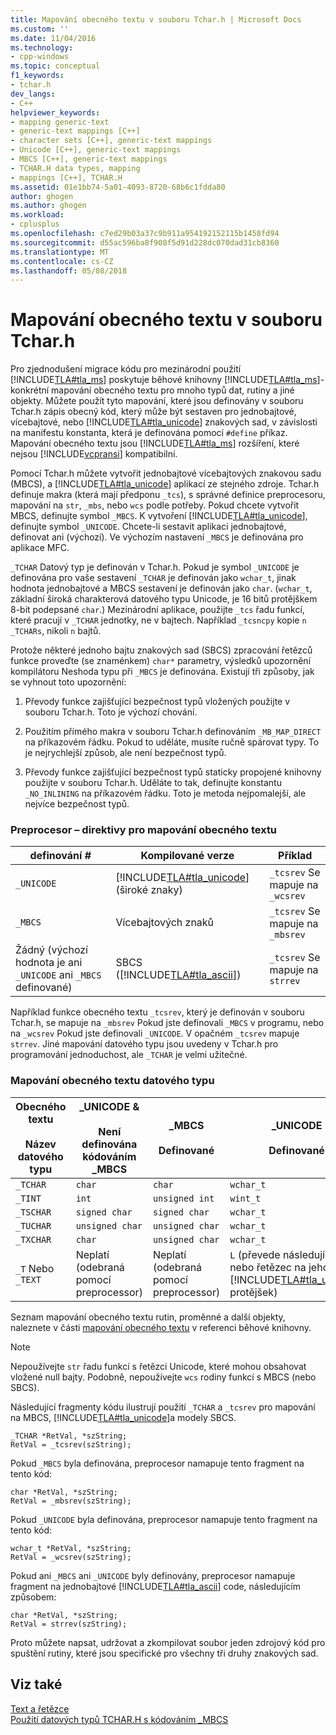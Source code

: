 ```yaml
---
title: Mapování obecného textu v souboru Tchar.h | Microsoft Docs
ms.custom: ''
ms.date: 11/04/2016
ms.technology:
- cpp-windows
ms.topic: conceptual
f1_keywords:
- tchar.h
dev_langs:
- C++
helpviewer_keywords:
- mapping generic-text
- generic-text mappings [C++]
- character sets [C++], generic-text mappings
- Unicode [C++], generic-text mappings
- MBCS [C++], generic-text mappings
- TCHAR.H data types, mapping
- mappings [C++], TCHAR.H
ms.assetid: 01e1bb74-5a01-4093-8720-68b6c1fdda80
author: ghogen
ms.author: ghogen
ms.workload:
- cplusplus
ms.openlocfilehash: c7ed29b03a37c9b911a954192152115b1458fd94
ms.sourcegitcommit: d55ac596ba8f908f5d91d228dc070dad31cb8360
ms.translationtype: MT
ms.contentlocale: cs-CZ
ms.lasthandoff: 05/08/2018
---
```

# <a name="generic-text-mappings-in-tcharh"></a>Mapování obecného textu v souboru Tchar.h
Pro zjednodušení migrace kódu pro mezinárodní použití [!INCLUDE[TLA#tla_ms](../text/includes/tlasharptla_ms_md.md)] poskytuje běhové knihovny [!INCLUDE[TLA#tla_ms](../text/includes/tlasharptla_ms_md.md)]-konkrétní mapování obecného textu pro mnoho typů dat, rutiny a jiné objekty. Můžete použít tyto mapování, které jsou definovány v souboru Tchar.h zápis obecný kód, který může být sestaven pro jednobajtové, vícebajtové, nebo [!INCLUDE[TLA#tla_unicode](../atl-mfc-shared/reference/includes/tlasharptla_unicode_md.md)] znakových sad, v závislosti na manifestu konstanta, která je definována pomocí `#define` příkaz. Mapování obecného textu jsou [!INCLUDE[TLA#tla_ms](../text/includes/tlasharptla_ms_md.md)] rozšíření, které nejsou [!INCLUDE[vcpransi](../atl-mfc-shared/reference/includes/vcpransi_md.md)] kompatibilní.  
  
 Pomocí Tchar.h můžete vytvořit jednobajtové vícebajtových znakovou sadu (MBCS), a [!INCLUDE[TLA#tla_unicode](../atl-mfc-shared/reference/includes/tlasharptla_unicode_md.md)] aplikací ze stejného zdroje. Tchar.h definuje makra (která mají předponu `_tcs`), s správné definice preprocesoru, mapování na `str`, `_mbs`, nebo `wcs` podle potřeby. Pokud chcete vytvořit MBCS, definujte symbol `_MBCS`. K vytvoření [!INCLUDE[TLA#tla_unicode](../atl-mfc-shared/reference/includes/tlasharptla_unicode_md.md)], definujte symbol `_UNICODE`. Chcete-li sestavit aplikaci jednobajtové, definovat ani (výchozí). Ve výchozím nastavení `_MBCS` je definována pro aplikace MFC.  
  
 `_TCHAR` Datový typ je definován v Tchar.h. Pokud je symbol `_UNICODE` je definována pro vaše sestavení `_TCHAR` je definován jako `wchar_t`, jinak hodnota jednobajtové a MBCS sestavení je definován jako `char`. (`wchar_t`, základní široká charakterová datového typu Unicode, je 16 bitů protějškem 8-bit podepsané `char`.) Mezinárodní aplikace, použijte `_tcs` řadu funkcí, které pracují v `_TCHAR` jednotky, ne v bajtech. Například `_tcsncpy` kopie `n` `_TCHARs`, nikoli `n` bajtů.  
  
 Protože některé jednoho bajtu znakových sad (SBCS) zpracování řetězců funkce proveďte (se znaménkem) `char*` parametry, výsledků upozornění kompilátoru Neshoda typu při `_MBCS` je definována. Existují tři způsoby, jak se vyhnout toto upozornění:  
  
1.  Převody funkce zajišťující bezpečnost typů vložených použijte v souboru Tchar.h. Toto je výchozí chování.  
  
2.  Použitím přímého makra v souboru Tchar.h definováním `_MB_MAP_DIRECT` na příkazovém řádku. Pokud to uděláte, musíte ručně spárovat typy. To je nejrychlejší způsob, ale není bezpečnost typů.  
  
3.  Převody funkce zajišťující bezpečnost typů staticky propojené knihovny použijte v souboru Tchar.h. Uděláte to tak, definujte konstantu `_NO_INLINING` na příkazovém řádku. Toto je metoda nejpomalejší, ale nejvíce bezpečnost typů.  
  
### <a name="preprocessor-directives-for-generic-text-mappings"></a>Preprocesor – direktivy pro mapování obecného textu  
  
|definování #|Kompilované verze|Příklad|  
|---------------|----------------------|-------------|  
|`_UNICODE`|[!INCLUDE[TLA#tla_unicode](../atl-mfc-shared/reference/includes/tlasharptla_unicode_md.md)] (široké znaky)|`_tcsrev` Se mapuje na `_wcsrev`|  
|`_MBCS`|Vícebajtových znaků|`_tcsrev` Se mapuje na `_mbsrev`|  
|Žádný (výchozí hodnota je ani `_UNICODE` ani `_MBCS` definované)|SBCS ([!INCLUDE[TLA#tla_ascii](../text/includes/tlasharptla_ascii_md.md)])|`_tcsrev` Se mapuje na `strrev`|  
  
 Například funkce obecného textu `_tcsrev`, který je definován v souboru Tchar.h, se mapuje na `_mbsrev` Pokud jste definovali `_MBCS` v programu, nebo na `_wcsrev` Pokud jste definovali `_UNICODE`. V opačném `_tcsrev` mapuje `strrev`. Jiné mapování datového typu jsou uvedeny v Tchar.h pro programování jednoduchost, ale `_TCHAR` je velmi užitečné.  
  
### <a name="generic-text-data-type-mappings"></a>Mapování obecného textu datového typu  
  
|Obecného textu<br /><br /> Název datového typu|_UNICODE &AMP;<br /><br /> Není definována kódováním _MBCS|_MBCS<br /><br /> Definované|_UNICODE<br /><br /> Definované|  
|--------------------------------------|----------------------------------------|------------------------|---------------------------|  
|`_TCHAR`|`char`|`char`|`wchar_t`|  
|`_TINT`|`int`|`unsigned int`|`wint_t`|  
|`_TSCHAR`|`signed char`|`signed char`|`wchar_t`|  
|`_TUCHAR`|`unsigned char`|`unsigned char`|`wchar_t`|  
|`_TXCHAR`|`char`|`unsigned char`|`wchar_t`|  
|`_T` Nebo `_TEXT`|Neplatí (odebraná pomocí preprocessor)|Neplatí (odebraná pomocí preprocessor)|`L` (převede následující znak nebo řetězec na jeho [!INCLUDE[TLA#tla_unicode](../atl-mfc-shared/reference/includes/tlasharptla_unicode_md.md)] protějšek)|  
  
 Seznam mapování obecného textu rutin, proměnné a další objekty, naleznete v části [mapování obecného textu](../c-runtime-library/generic-text-mappings.md) v referenci běhové knihovny.  
  
> [!NOTE]
>  Nepoužívejte `str` řadu funkcí s řetězci Unicode, které mohou obsahovat vložené null bajty. Podobně, nepoužívejte `wcs` rodiny funkcí s MBCS (nebo SBCS).  
  
 Následující fragmenty kódu ilustrují použití `_TCHAR` a `_tcsrev` pro mapování na MBCS, [!INCLUDE[TLA#tla_unicode](../atl-mfc-shared/reference/includes/tlasharptla_unicode_md.md)]a modely SBCS.  
  
```  
_TCHAR *RetVal, *szString;  
RetVal = _tcsrev(szString);  
```  
  
 Pokud `_MBCS` byla definována, preprocesor namapuje tento fragment na tento kód:  
  
```  
char *RetVal, *szString;  
RetVal = _mbsrev(szString);  
```  
  
 Pokud `_UNICODE` byla definována, preprocesor namapuje tento fragment na tento kód:  
  
```  
wchar_t *RetVal, *szString;  
RetVal = _wcsrev(szString);  
```  
  
 Pokud ani `_MBCS` ani `_UNICODE` byly definovány, preprocesor namapuje fragment na jednobajtové [!INCLUDE[TLA#tla_ascii](../text/includes/tlasharptla_ascii_md.md)] code, následujícím způsobem:  
  
```  
char *RetVal, *szString;  
RetVal = strrev(szString);  
```  
  
 Proto můžete napsat, udržovat a zkompilovat soubor jeden zdrojový kód pro spuštění rutiny, které jsou specifické pro všechny tři druhy znakových sad.  
  
## <a name="see-also"></a>Viz také  
 [Text a řetězce](../text/text-and-strings-in-visual-cpp.md)   
 [Použití datových typů TCHAR.H s kódováním _MBCS](../text/using-tchar-h-data-types-with-mbcs-code.md)